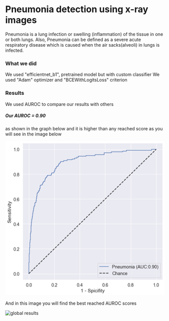 # Pneumonia detection using x-ray images
Pneumonia is a lung infection or swelling (inflammation) of the tissue in one or both lungs. Also, Pneumonia can be defined as a severe acute respiratory disease which is caused when the air sacks(alveoli) in lungs is infected. 

### What we did
We used "efficientnet_b1", pretrained model but with custom classifier
We used "Adam" optimizer and "BCEWithLogitsLoss" criterion

### Results
We used AUROC to compare our results with others 
##### Our AUROC = 0.90 
as shown in the graph below and it is higher than any reached score as you will see in the image below

![Our AUROC](./auroc_graph.png "AUROC graph")

And in this image you will find the best reached AUROC scores 

![global results](./global_resultsjpeg "global results")
